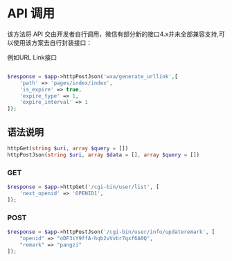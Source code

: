 # API 调用

该方法将 API 交由开发者自行调用，微信有部分新的接口4.x并未全部兼容支持,可以使用该方案去自行封装接口：

例如URL Link接口

```php

$response = $app->httpPostJson('wxa/generate_urllink',[
    'path' => 'pages/index/index',
    'is_expire' => true,
    'expire_type' => 1,
    'expire_interval' => 1
]);
```

## 语法说明

```php
httpGet(string $uri, array $query = [])
httpPostJson(string $uri, array $data = [], array $query = [])
```



### GET

```php
$response = $app->httpGet('/cgi-bin/user/list', [
    'next_openid' => 'OPENID1',
]);
```

### POST

```php
$response = $app->httpPostJson('/cgi-bin/user/info/updateremark', [
    "openid" => "oDF3iY9ffA-hqb2vVvbr7qxf6A0Q",
    "remark" => "pangzi"
]);
```



